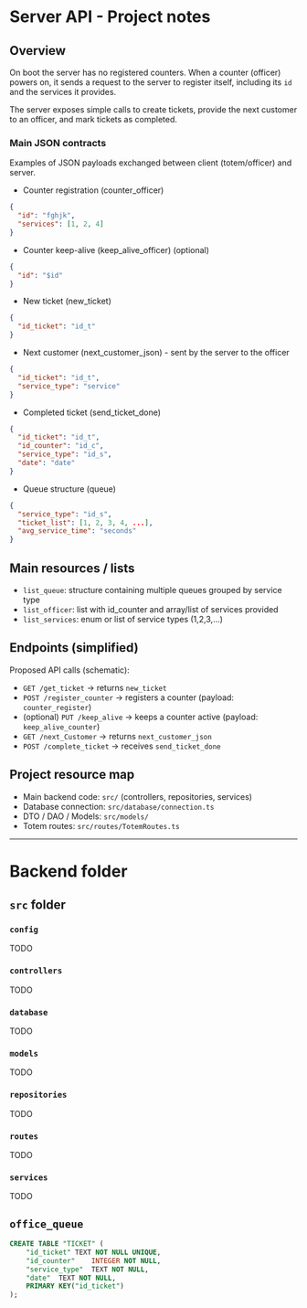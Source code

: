 # Server API - Project notes

## Overview

On boot the server has no registered counters. When a counter (officer) powers on, it sends a request to the server to register itself, including its `id` and the services it provides.

The server exposes simple calls to create tickets, provide the next customer to an officer, and mark tickets as completed.

### Main JSON contracts

Examples of JSON payloads exchanged between client (totem/officer) and server.

- Counter registration (counter_officer)

```json
{
  "id": "fghjk",
  "services": [1, 2, 4]
}
```

- Counter keep-alive (keep_alive_officer) (optional)

```json
{
  "id": "$id"
}
```

- New ticket (new_ticket)

```json
{
  "id_ticket": "id_t"
}
```

- Next customer (next_customer_json) - sent by the server to the officer

```json
{
  "id_ticket": "id_t",
  "service_type": "service"
}
```

- Completed ticket (send_ticket_done)

```json
{
  "id_ticket": "id_t",
  "id_counter": "id_c",
  "service_type": "id_s",
  "date": "date"
}
```

- Queue structure (queue)

```json
{
  "service_type": "id_s",
  "ticket_list": [1, 2, 3, 4, ...],
  "avg_service_time": "seconds"
}
```

## Main resources / lists

- `list_queue`: structure containing multiple queues grouped by service type
- `list_officer`: list with id_counter and array/list of services provided
- `list_services`: enum or list of service types (1,2,3,...)

## Endpoints (simplified)

Proposed API calls (schematic):

- `GET /get_ticket` -> returns `new_ticket`
- `POST /register_counter` -> registers a counter (payload: `counter_register`)
- (optional) `PUT /keep_alive` -> keeps a counter active (payload: `keep_alive_counter`)
- `GET /next_Customer` -> returns `next_customer_json`
- `POST /complete_ticket` -> receives `send_ticket_done`

## Project resource map

- Main backend code: `src/` (controllers, repositories, services)
- Database connection: `src/database/connection.ts`
- DTO / DAO / Models: `src/models/`
- Totem routes: `src/routes/TotemRoutes.ts`

---

# Backend folder


## `src` folder

### `config`
TODO

### `controllers`
TODO

### `database`
TODO

### `models`
TODO

### `repositories`
TODO

### `routes`
TODO

### `services`
TODO


## `office_queue`
```sql
CREATE TABLE "TICKET" (
	"id_ticket"	TEXT NOT NULL UNIQUE,
	"id_counter"	INTEGER NOT NULL,
	"service_type"	TEXT NOT NULL,
	"date"	TEXT NOT NULL,
	PRIMARY KEY("id_ticket")
);
```